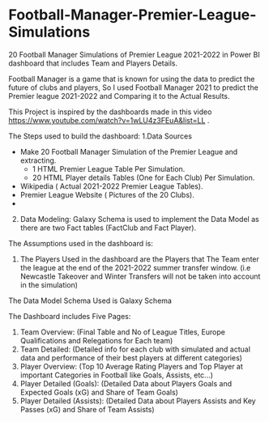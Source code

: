 # Football-Manager-Premier-League-Simulations
20 Football Manager Simulations of Premier League 2021-2022 in Power BI dashboard that includes Team and Players Details.

Football Manager is a game that is known for using the data to predict the future of clubs and players, So I used Football Manager 2021 to predict the Premier league 2021-2022 and Comparing it to the Actual Results.

This Project is inspired by the dashboards made in this video https://www.youtube.com/watch?v=1wLU4z3FEuA&list=LL .

The Steps used to build the dashboard:
1.Data Sources
- Make 20 Football Manager Simulation of the Premier League and extracting.
  - 1 HTML Premier League Table Per Simulation. 
  - 20 HTML Player details Tables (One for Each Club) Per Simulation.
- Wikipedia ( Actual 2021-2022 Premier League Tables).
- Premier League Website ( Pictures of the 20 Clubs).
- 
2. Data Modeling: Galaxy Schema is used to implement the Data Model as there are two Fact tables (FactClub and Fact Player).


The Assumptions used in the dashboard is:
1. The Players Used in the dashboard are the Players that The Team enter the league at the end of the 2021-2022 summer transfer window.
(i.e Newcastle Takeover and Winter Transfers will not be taken into account in the simulation)


The Data Model Schema Used is Galaxy Schema

The Dashboard includes Five Pages:
1. Team Overview: (Final Table and No of League Titles, Europe Qualifications and Relegations for Each team)
2. Team Detailed: (Detailed info for each club with simulated and actual data and performance of their best players at different categories)
3. Player Overview: (Top 10 Average Rating Players and Top Player at important Categories in Football like Goals, Assists, etc...)
4. Player Detailed (Goals): (Detailed Data about Players Goals and Expected Goals (xG) and Share of Team Goals)
5. Player Detailed (Assists):  (Detailed Data about Players Assists and Key Passes (xG) and Share of Team Assists)
